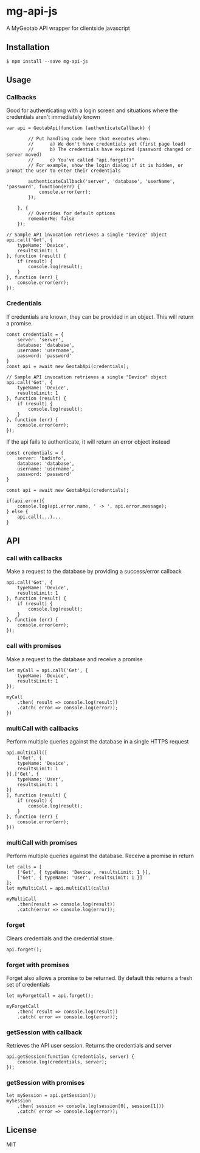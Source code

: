 # mg-api-js

A MyGeotab API wrapper for clientside javascript

## Installation

```
$ npm install --save mg-api-js
```

## Usage

### Callbacks

Good for authenticating with a login screen and situations where the credentials aren't immediately known

```
var api = GeotabApi(function (authenticateCallback) {
        
        // Put handling code here that executes when:
        //      a) We don't have credentials yet (first page load)
        //      b) The credentials have expired (password changed or server moved)
        //      c) You've called "api.forget()"
        // For example, show the login dialog if it is hidden, or prompt the user to enter their credentials
        
        authenticateCallback('server', 'database', 'userName', 'password', function(err) {
            console.error(err);
        });

    }, {
        // Overrides for default options
        rememberMe: false
    });

// Sample API invocation retrieves a single "Device" object
api.call('Get', {
    typeName: 'Device',
    resultsLimit: 1
}, function (result) {
    if (result) {
        console.log(result);
    }
}, function (err) {
    console.error(err);
});
```

### Credentials

If credentials are known, they can be provided in an object. This will return a promise.

```
const credentials = {
    server: 'server',
    database: 'database',
    username: 'username',
    password: 'password'
}
const api = await new GeotabApi(credentials);

// Sample API invocation retrieves a single "Device" object
api.call('Get', {
    typeName: 'Device',
    resultsLimit: 1
}, function (result) {
    if (result) {
        console.log(result);
    }
}, function (err) {
    console.error(err);
});
```
If the api fails to authenticate, it will return an error object instead

```
const credentials = {
    server: 'badinfo',
    database: 'database',
    username: 'username',
    password: 'password'
}

const api = await new GeotabApi(credentials);

if(api.error){
    console.log(api.error.name, ' -> ', api.error.message);
} else {
    api.call(...)...
}
```

## API
### call with callbacks
Make a request to the database by providing a success/error callback
```
api.call('Get', {
    typeName: 'Device',
    resultsLimit: 1
}, function (result) {
    if (result) {
        console.log(result);
    }
}, function (err) {
    console.error(err);
});
```

### call with promises
Make a request to the database and receive a promise
```
let myCall = api.call('Get', {
    typeName: 'Device',
    resultsLimit: 1
});

myCall
    .then( result => console.log(result))
    .catch( error => console.log(error));
})
```

### multiCall with callbacks
Perform multiple queries against the database in a single HTTPS request 
```
api.multiCall([
    ['Get', {
    typeName: 'Device',
    resultsLimit: 1
}],['Get', {
    typeName: 'User',
    resultsLimit: 1
}]
], function (result) {
    if (result) {
        console.log(result);
    }
}, function (err) {
    console.error(err);
}))
```

### multiCall with promises
Perform multiple queries against the database. Receive a promise in return
```
let calls = [
    ['Get', { typeName: 'Device', resultsLimit: 1 }],
    ['Get', { typeName: 'User', resultsLimit: 1 }]
];
let myMultiCall = api.multiCall(calls)

myMultiCall
    .then(result => console.log(result))
    .catch(error => console.log(error));
```

### forget
Clears credentials and the credential store.
```
api.forget();
```

### forget with promises
Forget also allows a promise to be returned. By default this returns a fresh set of credentials
```
let myForgetCall = api.forget();

myForgetCall
    .then( result => console.log(result))
    .catch( error => console.log(error));
```

### getSession with callback
Retrieves the API user session. Returns the credentials and server
```
api.getSession(function (credentials, server) {
    console.log(credentials, server);
});
```

### getSession with promises
```
let mySession = api.getSession();
mySession
    .then( session => console.log(session[0], session[1]))
    .catch( error => console.log(error));
```

## License

MIT

